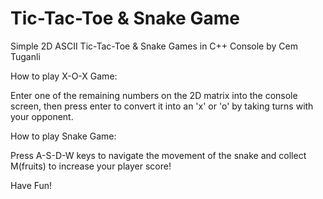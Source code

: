 # Tic-Tac-Toe & Snake Game
Simple 2D ASCII Tic-Tac-Toe & Snake Games in C++ Console by Cem Tuganli

How to play X-O-X Game:

Enter one of the remaining numbers on the 2D matrix into the console screen, then press enter to convert it into an 'x' or 'o' by taking turns with your opponent.

How to play Snake Game:

Press A-S-D-W keys to navigate the movement of the snake and collect M(fruits) to increase your player score!

Have Fun!
